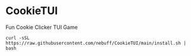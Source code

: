 # CookieTUI
Fun Cookie Clicker TUI Game

` curl -sSL https://raw.githubusercontent.com/nebuff/CookieTUI/main/install.sh | bash `
